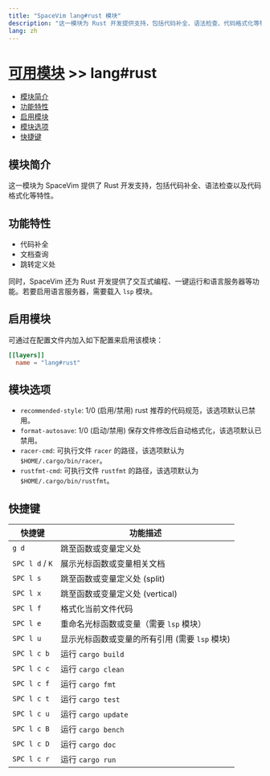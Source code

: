 ```yaml
---
title: "SpaceVim lang#rust 模块"
description: "这一模块为 Rust 开发提供支持，包括代码补全、语法检查、代码格式化等特性。"
lang: zh
---
```


# [可用模块](../../) >> lang#rust

<!-- vim-markdown-toc GFM -->

- [模块简介](#模块简介)
- [功能特性](#功能特性)
- [启用模块](#启用模块)
- [模块选项](#模块选项)
- [快捷键](#快捷键)

<!-- vim-markdown-toc -->

## 模块简介

这一模块为 SpaceVim 提供了 Rust 开发支持，包括代码补全、语法检查以及代码格式化等特性。

## 功能特性

- 代码补全
- 文档查询
- 跳转定义处

同时，SpaceVim 还为 Rust 开发提供了交互式编程、一键运行和语言服务器等功能。若要启用语言服务器，需要载入 `lsp` 模块。

## 启用模块

可通过在配置文件内加入如下配置来启用该模块：

```toml
[[layers]]
  name = "lang#rust"
```

## 模块选项

- `recommended-style`: 1/0 (启用/禁用) rust 推荐的代码规范，该选项默认已禁用。
- `format-autosave`: 1/0 (启动/禁用) 保存文件修改后自动格式化，该选项默认已禁用。
- `racer-cmd`: 可执行文件 `racer` 的路径，该选项默认为 `$HOME/.cargo/bin/racer`。
- `rustfmt-cmd`: 可执行文件 `rustfmt` 的路径，该选项默认为 `$HOME/.cargo/bin/rustfmt`。

## 快捷键

| 快捷键          | 功能描述                                       |
| --------------- | ---------------------------------------------- |
| `g d`           | 跳至函数或变量定义处                           |
| `SPC l d` / `K` | 展示光标函数或变量相关文档                     |
| `SPC l s`       | 跳至函数或变量定义处 (split)                   |
| `SPC l x`       | 跳至函数或变量定义处 (vertical)                |
| `SPC l f`       | 格式化当前文件代码                             |
| `SPC l e`       | 重命名光标函数或变量（需要 `lsp` 模块）        |
| `SPC l u`       | 显示光标函数或变量的所有引用 (需要 `lsp` 模块) |
| `SPC l c b`     | 运行 `cargo build`                             |
| `SPC l c c`     | 运行 `cargo clean`                             |
| `SPC l c f`     | 运行 `cargo fmt`                               |
| `SPC l c t`     | 运行 `cargo test`                              |
| `SPC l c u`     | 运行 `cargo update`                            |
| `SPC l c B`     | 运行 `cargo bench`                             |
| `SPC l c D`     | 运行 `cargo doc`                               |
| `SPC l c r`     | 运行 `cargo run`                               |

